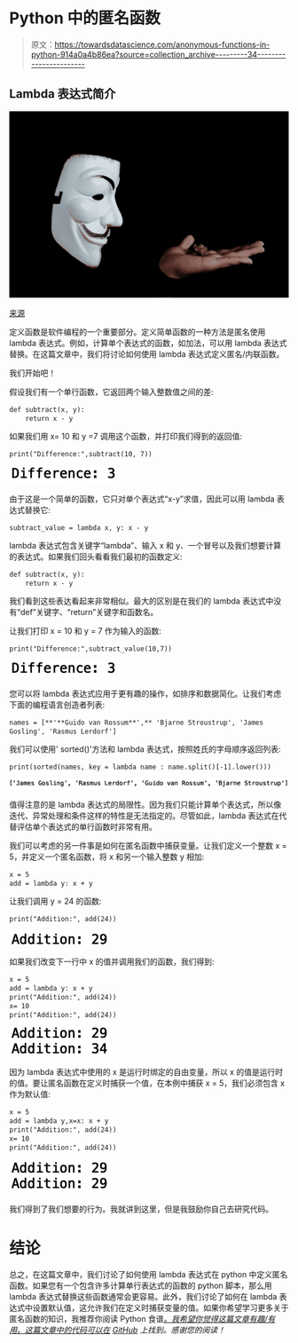 # Python 中的匿名函数

> 原文：<https://towardsdatascience.com/anonymous-functions-in-python-914a0a4b86ea?source=collection_archive---------34----------------------->

## Lambda 表达式简介

![](img/f141b2895565fb4d59f0d6288b501824.png)

[来源](https://www.pexels.com/photo/photo-of-guy-fawkes-mask-with-red-flower-on-top-on-hand-38275/)

定义函数是软件编程的一个重要部分。定义简单函数的一种方法是匿名使用 lambda 表达式。例如，计算单个表达式的函数，如加法，可以用 lambda 表达式替换。在这篇文章中，我们将讨论如何使用 lambda 表达式定义匿名/内联函数。

我们开始吧！

假设我们有一个单行函数，它返回两个输入整数值之间的差:

```
def subtract(x, y):
    return x - y
```

如果我们用 x= 10 和 y =7 调用这个函数，并打印我们得到的返回值:

```
print("Difference:",subtract(10, 7))
```

![](img/fc5578a3975d86b5bab0589ca8133768.png)

由于这是一个简单的函数，它只对单个表达式“x-y”求值，因此可以用 lambda 表达式替换它:

```
subtract_value = lambda x, y: x - y 
```

lambda 表达式包含关键字“lambda”、输入 x 和 y、一个冒号以及我们想要计算的表达式。如果我们回头看看我们最初的函数定义:

```
def subtract(x, y):
    return x - y
```

我们看到这些表达看起来非常相似。最大的区别是在我们的 lambda 表达式中没有“def”关键字、“return”关键字和函数名。

让我们打印 x = 10 和 y = 7 作为输入的函数:

```
print("Difference:",subtract_value(10,7))
```

![](img/fc5578a3975d86b5bab0589ca8133768.png)

您可以将 lambda 表达式应用于更有趣的操作，如排序和数据简化。让我们考虑下面的编程语言创造者列表:

```
names = [**'**Guido van Rossum**',** 'Bjarne Stroustrup', 'James Gosling', 'Rasmus Lerdorf']
```

我们可以使用' sorted()'方法和 lambda 表达式，按照姓氏的字母顺序返回列表:

```
print(sorted(names, key = lambda name : name.split()[-1].lower()))
```

![](img/6dee63bcf69bb0070364fcc5813822fd.png)

值得注意的是 lambda 表达式的局限性。因为我们只能计算单个表达式，所以像迭代、异常处理和条件这样的特性是无法指定的。尽管如此，lambda 表达式在代替评估单个表达式的单行函数时非常有用。

我们可以考虑的另一件事是如何在匿名函数中捕获变量。让我们定义一个整数 x = 5，并定义一个匿名函数，将 x 和另一个输入整数 y 相加:

```
x = 5
add = lambda y: x + y
```

让我们调用 y = 24 的函数:

```
print("Addition:", add(24))
```

![](img/5c8542c54c42e7364ba8341519774553.png)

如果我们改变下一行中 x 的值并调用我们的函数，我们得到:

```
x = 5
add = lambda y: x + y
print("Addition:", add(24))
x= 10
print("Addition:", add(24))
```

![](img/bb05e050fef596d4f9d2f953e34bb079.png)

因为 lambda 表达式中使用的 x 是运行时绑定的自由变量，所以 x 的值是运行时的值。要让匿名函数在定义时捕获一个值，在本例中捕获 x = 5，我们必须包含 x 作为默认值:

```
x = 5
add = lambda y,x=x: x + y
print("Addition:", add(24))
x= 10
print("Addition:", add(24))
```

![](img/22e7ade83e548ed2cd2ea2b71281cf9f.png)

我们得到了我们想要的行为。我就讲到这里，但是我鼓励你自己去研究代码。

# 结论

总之，在这篇文章中，我们讨论了如何使用 lambda 表达式在 python 中定义匿名函数。如果您有一个包含许多计算单行表达式的函数的 python 脚本，那么用 lambda 表达式替换这些函数通常会更容易。此外，我们讨论了如何在 lambda 表达式中设置默认值，这允许我们在定义时捕获变量的值。如果你希望学习更多关于匿名函数的知识，我推荐你阅读 Python 食谱[*。我希望你觉得这篇文章有趣/有用。这篇文章中的代码可以在*](https://d.cxcore.net/Python/Python_Cookbook_3rd_Edition.pdf) *[GitHub](https://github.com/spierre91/medium_code/blob/master/basic_python/lambda_expressions.py) 上找到。感谢您的阅读！*
